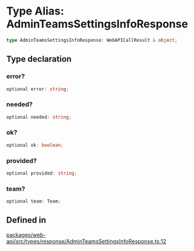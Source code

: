 # Type Alias: AdminTeamsSettingsInfoResponse

```ts
type AdminTeamsSettingsInfoResponse: WebAPICallResult & object;
```

## Type declaration

### error?

```ts
optional error: string;
```

### needed?

```ts
optional needed: string;
```

### ok?

```ts
optional ok: boolean;
```

### provided?

```ts
optional provided: string;
```

### team?

```ts
optional team: Team;
```

## Defined in

[packages/web-api/src/types/response/AdminTeamsSettingsInfoResponse.ts:12](https://github.com/slackapi/node-slack-sdk/blob/c15385ef93ccdde9702f52f7d1f445999203d794/packages/web-api/src/types/response/AdminTeamsSettingsInfoResponse.ts#L12)
